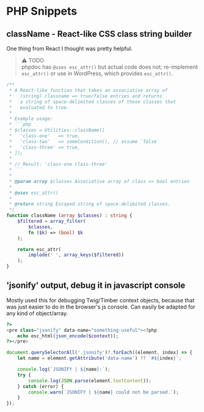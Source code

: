 # PHP Snippets

## className - React-like CSS class string builder

One thing from React I thought was pretty helpful.

> ⚠ TODO<br/>
> phpdoc has `@uses esc_attr()` but actual code does not; re-implement `esc_attr()` or use in WordPress, which provides `esc_attr()`.

```php
/**
 * A React-like function that takes an associative array of
 *   (string) classname => true/false entries and returns
 *   a string of space-delimited classes of those classes that
 *   evaluated to true.
 *
 * Example usage:
 * ```php
 * $classes = Utilities::className([
 *   'class-one'   => true,
 *   'class-two'   => someCondition(), // assume `false`
 *   'class-three' => true,
 * ]);
 *
 * // Result: 'class-one class-three'
 * ```
 *
 * @param array $classes Associative array of class => bool entries
 *
 * @uses esc_attr()
 *
 * @return string Escaped string of space-delimited classes.
 */
function className (array $classes) : string {
	$filtered = array_filter(
		$classes,
		fn ($k) => (bool) $k
	);

	return esc_attr(
		implode(' ', array_keys($filtered))
	);
}
```


## 'jsonify' output, debug it in javascript console

Mostly used this for debugging Twig/Timber context objects, because that was just easier to do in the browser's js console. Can easily be adapted for any kind of object/array.

```php
?>
<pre class="jsonify" data-name="something-useful"><?php
	echo esc_html(json_encode($context));
?></pre>
```

```js
document.querySelectorAll('.jsonify')?.forEach((element, index) => {
	let name = element.getAttribute('data-name') ?? `#${index}`;

	console.log(`JSONIFY | ${name}:`);
	try {
		console.log(JSON.parse(element.textContent));
	} catch (error) {
		console.warn(`JSONIFY | ${name} could not be parsed.`);
	}
});
```
